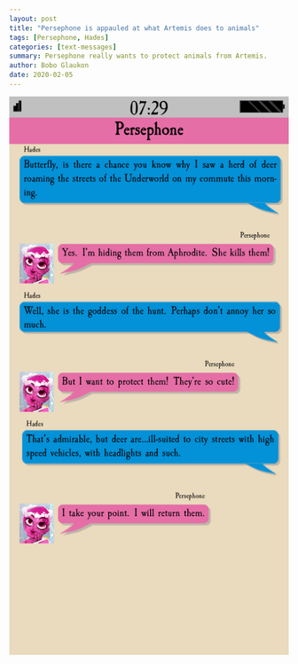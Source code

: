 ```yaml
---
layout: post
title: "Persephone is appauled at what Artemis does to animals"
tags: [Persephone, Hades]
categories: [text-messages]
summary: Persephone really wants to protect animals from Artemis.
author: Bobo Glaukon
date: 2020-02-05
---
```


![Persephone didn't think the implications of bringing all the animals to the underworld.](/assets/img/traffic.png)

